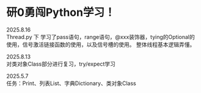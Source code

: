 # 研0勇闯Python学习！

2025.8.16\
Thread.py 下 学习了pass语句，range语句，@xxx装饰器，tying的Optional的使用，信号激活链接函数的使用，以及信号槽的使用。
整体线程基本逻辑弄懂。


2025.8.13\
对类对象Class部分进行复习，try/expect学习

2025.5.7\
任务：Print、列表List、字典Dictionary、类对象Class



